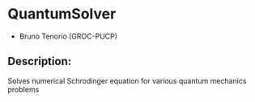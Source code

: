 # QuantumSolver

- Bruno Tenorio (GROC-PUCP)
## Description:

Solves numerical Schrodinger equation for various quantum mechanics problems
